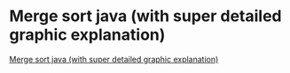 # Merge sort java (with super detailed graphic explanation)
[Merge sort java (with super detailed graphic explanation)](https://aiwithcloud.com/2022/09/16/merge_sort_java_with_super_detailed_graphic_explanation/)